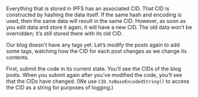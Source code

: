 Everything that is stored in IPFS has an associated CID. That CID is constructed by hashing the data itself. If the same hash and encoding is used, then the same data will result in the same CID. However, as soon as you edit data and store it again, it will have a new CID. The old data won’t be overridden; it’s still stored there with its old CID.

Our blog doesn't have any tags yet. Let’s modify the posts again to add some tags, watching how the CID for each post changes as we change its contents.

First, submit the code in its current state. You’ll see the CIDs of the blog posts. When you submit again after you’ve modified the code, you’ll see that the CIDs have changed. (We use `CID.toBaseEncodedString()` to access the CID as a string for purposes of logging.)
